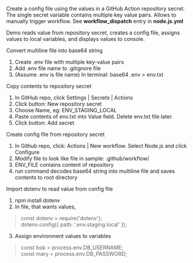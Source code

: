 Create a config file using the values in a GitHub Action repository secret. The single secret variable contains multiple key value pairs. Allows to manually trigger workflow. See **workflow_dispatch** entry in **node.js.yml**

Demo reads value from repository secret, creates a config file, assigns values to local variables, and displays values to console.

Convert multiline file into base64 string
1. Create .env file with multiple key-value pairs
2. Add .env file name to .gitignore file
3. (Assume .env is file name) In terminal: base64 .env > env.txt

Copy contents to repository secret
1. In GitHub repo, click Settings | Secrets | Actions
2. Click button: New repository secret
3. Choose Name, eg: ENV_STAGING_LOCAL
4. Paste contents of env.txt into Value field. Delete env.txt file later.
5. Click button: Add secret

Create config file from repository  secret
1. In Github repo, click: Actions | New workflow. Select Node.js and click Configure
2. Modify file to look like file in sample: .github/workflow/
3. ENV_FILE contains content of repository 
4. run command decodes base64 string into multiline file and saves contents to root directory

Import dotenv to read value from config file
1. npm install dotenv
2. In file, that wants values, 
> const dotenv = require('dotenv'); </br>
> dotenv.config({ path: '.env.staging.local' });

3. Assign environment values to variables
> const bob = process.env.DB_USERNAME; </br>
> const mary = process.env.DB_PASSWORD;


